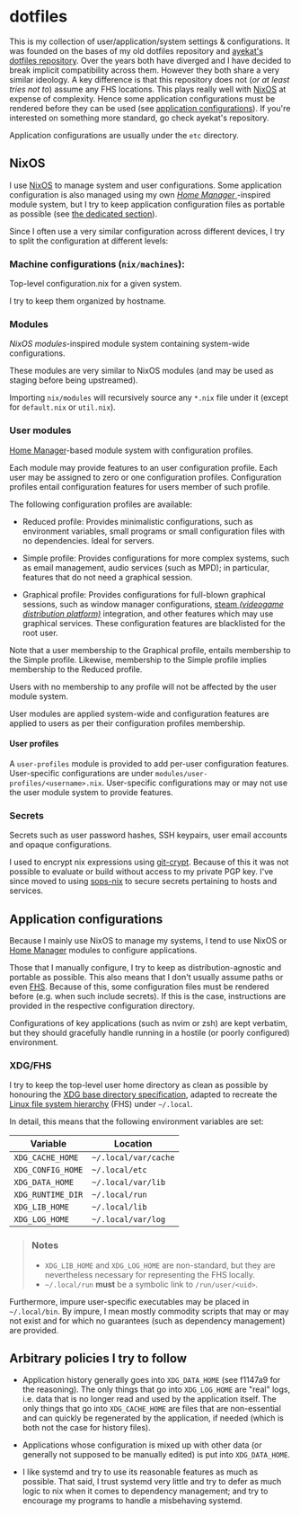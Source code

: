 # dotfiles

This is my collection of user/application/system settings & configurations.
It was founded on the bases of my old dotfiles repository and [ayekat's dotfiles
repository](https://github.com/ayekat/dotfiles).
Over the years both have diverged and I have decided to break implicit
compatibility across them.
However they both share a very similar ideology.
A key difference is that this repository does not (_or at least tries not to_)
assume any FHS locations.
This plays really well with [NixOS](https://nixos.org) at expense of complexity.
Hence some application configurations must be rendered before they can be used
(see [application configurations](#application-configurations)).
If you're interested on something more standard, go check ayekat's repository.

Application configurations are usually under the `etc` directory.

## NixOS

I use [NixOS](https://nixos.org) to manage system and user configurations.
Some application configuration is also managed using my own [_Home Manager_
][Home manager]-inspired module system, but I try to
keep application configuration files as portable as possible (see
[the dedicated section](#application-configurations)).

Since I often use a very similar configuration across different devices, I try
to split the configuration at different levels:

### Machine configurations (`nix/machines`):

Top-level configuration.nix for a given system.

I try to keep them organized by hostname.

### Modules

_NixOS modules_-inspired module system containing system-wide configurations.

These modules are very similar to NixOS modules (and may be used as staging
before being upstreamed).

Importing `nix/modules` will recursively source any `*.nix` file under it
(except for `default.nix` or `util.nix`).

### User modules

[Home Manager][Home manager]-based module system with
configuration profiles.

Each module may provide features to an user configuration profile.
Each user may be assigned to zero or one configuration profiles.
Configuration profiles entail configuration features for users member of such
profile.

The following configuration profiles are available:

- Reduced profile:
  Provides minimalistic configurations, such as environment variables, small
  programs or small configuration files with no dependencies. Ideal for servers.

- Simple profile:
  Provides configurations for more complex systems, such as email management,
  audio services (such as MPD); in particular, features that do not need a
  graphical session.

- Graphical profile:
  Provides configurations for full-blown graphical sessions, such as window
  manager configurations, [steam _(videogame distribution platform)_][Steam]
  integration, and other features which may use graphical services.
  These configuration features are blacklisted for the root user.

Note that a user membership to the Graphical profile, entails membership to
the Simple profile. Likewise, membership to the Simple profile implies
membership to the Reduced profile.

Users with no membership to any profile will not be affected by the user module
system.

User modules are applied system-wide and configuration features are applied
to users as per their configuration profiles membership.

#### User profiles

A `user-profiles` module is provided to add per-user configuration features.
User-specific configurations are under `modules/user-profiles/<username>.nix`.
User-specific configurations may or may not use the user module system to
provide features.

### Secrets

Secrets such as user password hashes, SSH keypairs, user email accounts and
opaque configurations.

I used to encrypt nix expressions using [git-crypt][].
Because of this it was not possible to evaluate or build without access to my
private PGP key.
I've since moved to using [sops-nix][] to secure secrets pertaining to hosts and
services.

[git-crypt]: https://github.com/AGWA/git-crypt
[sops-nix]: https://github.com/Mic92/sops-nix

## Application configurations

Because I mainly use NixOS to manage my systems, I tend to use NixOS or
[Home Manager][Home manager] modules to configure applications.

Those that I manually configure, I try to keep as distribution-agnostic and
portable as possible.
This also means that I don't usually assume paths or even [FHS][fhs].
Because of this, some configuration files must be rendered before (e.g. when
such include secrets).
If this is the case, instructions are provided in the respective configuration
directory.

Configurations of key applications (such as nvim or zsh) are kept verbatim,
but they should gracefully handle running in a hostile (or poorly configured)
environment.

### XDG/FHS

I try to keep the top-level user home directory as clean as possible by
honouring the [XDG base directory specification][xdg], adapted to recreate
the [Linux file system hierarchy][fhs] (FHS) under `~/.local`.

In detail, this means that the following environment variables are set:

| Variable          | Location             |
| ----------------- | -------------------- |
| `XDG_CACHE_HOME`  | `~/.local/var/cache` |
| `XDG_CONFIG_HOME` | `~/.local/etc`       |
| `XDG_DATA_HOME`   | `~/.local/var/lib`   |
| `XDG_RUNTIME_DIR` | `~/.local/run`       |
| `XDG_LIB_HOME`    | `~/.local/lib`       |
| `XDG_LOG_HOME`    | `~/.local/var/log`   |

> ### Notes
> * `XDG_LIB_HOME` and `XDG_LOG_HOME` are non-standard, but they are
>   nevertheless necessary for representing the FHS locally.
> * `~/.local/run` **must** be a symbolic link to `/run/user/<uid>`.

Furthermore, impure user-specific executables may be placed in `~/.local/bin`.
By impure, I mean mostly commodity scripts that may or may not exist and for
which no guarantees (such as dependency management) are provided.

## Arbitrary policies I try to follow

- Application history generally goes into `XDG_DATA_HOME` (see f1147a9 for the
  reasoning). The only things that go into `XDG_LOG_HOME` are "real" logs, i.e.
  data that is no longer read and used by the application itself. The only
  things that go into `XDG_CACHE_HOME` are files that are non-essential and can
  quickly be regenerated by the application, if needed (which is both not the
  case for history files).

- Applications whose configuration is mixed up with other data (or generally not
  supposed to be manually edited) is put into `XDG_DATA_HOME`.

- I like systemd and try to use its reasonable features as much as possible.
  That said, I trust systemd very little and try to defer as much logic to nix
  when it comes to dependency management; and try to encourage my programs to
  handle a misbehaving systemd.

[Home manager]: https://github.com/rycee/home-manager/
[Steam]: https://en.wikipedia.org/wiki/Steam_(service)
[fhs]: https://refspecs.linuxfoundation.org/FHS_3.0/fhs/index.html
[xdg]: https://specifications.freedesktop.org/basedir-spec/latest/index.html
